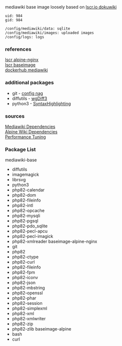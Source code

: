 mediawiki base image loosely based on [lscr.io dokuwiki](https://github.com/linuxserver/docker-dokuwiki)

```
uid: 984
gid: 984

/config/mediawiki/data: sqlite
/config/mediawiki/images: uploaded images
/config/logs: logs
```

### references
[lscr alpine-nginx](https://github.com/linuxserver/docker-baseimage-alpine-nginx)  
[lscr baseimage](https://github.com/linuxserver/docker-baseimage-alpine)  
[dockerhub mediawiki](https://github.com/wikimedia/mediawiki-docker/blob/main/1.39/apache/Dockerfile)  

### additional packages
- git - [config nag](https://www.mediawiki.org/wiki/Manual:Running_MediaWiki_on_Debian_or_Ubuntu#Optional_useful_packages)
- diffutils - [wgDiff3](https://www.mediawiki.org/wiki/Manual:$wgDiff3)
- python3 - [SyntaxHighlighting](https://www.mediawiki.org/wiki/Extension:SyntaxHighlight#Installation)

### sources
[Mediawiki Dependencies](https://www.mediawiki.org/wiki/Manual:Installation_requirements)  
[Alpine Wiki Dependencies](https://wiki.alpinelinux.org/wiki/MediaWiki)  
[Performance Tuning](https://www.mediawiki.org/wiki/Manual:Performance_tuning#Bytecode_caching)  

### Package List
mediawiki-base
- diffutils
- imagemagick
- librsvg
- python3
- php82-calendar
- php82-dom
- php82-fileinfo
- php82-intl
- php82-opcache
- php82-mysqli
- php82-pgsql
- php82-pdo_sqlite
- php82-pecl-apcu
- php82-pecl-imagick
- php82-xmlreader
baseimage-alpine-nginx
- git
- php82
- php82-ctype
- php82-curl
- php82-fileinfo
- php82-fpm
- php82-iconv
- php82-json
- php82-mbstring
- php82-openssl
- php82-phar
- php82-session
- php82-simplexml
- php82-xml
- php82-xmlwriter
- php82-zip
- php82-zlib
baseimage-alpine
- bash
- curl